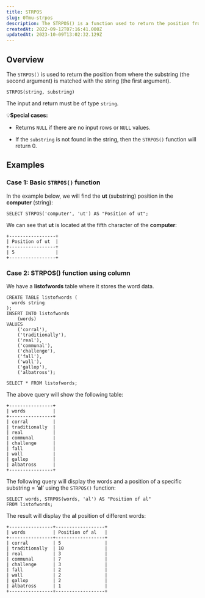 ```yaml
---
title: STRPOS
slug: 0Tmu-strpos
description: The STRPOS() is a function used to return the position from where the substring matches with the string. Here are some cases involving this function.
createdAt: 2022-09-12T07:16:41.000Z
updatedAt: 2023-10-09T13:02:32.129Z
---
```


## Overview

The `STRPOS()` is used to return the position from where the substring (the second argument) is matched with the string (the first argument).

```pgsql
STRPOS(string, substring)
```

The input and return must be of type `string`.

💡**Special cases:**

*   Returns `NULL` if there are no input rows or `NULL` values.

*   If the `substring` is not found in the string, then the `STRPOS()` function will return 0.

## Examples

### Case 1: Basic `STRPOS()` function

In the example below, we will find the **ut** (substring) position in the **computer** (string):

```pgsql
SELECT STRPOS('computer', 'ut') AS "Position of ut";
```

We can see that **ut** is located at the fifth character of the **computer**:

```pgsql
+-----------------+
| Position of ut  |
+-----------------+
| 5               |
+-----------------+
```

### Case 2: STRPOS() function using column

We have a **listofwords** table where it stores the word data.

```pgsql
CREATE TABLE listofwords (
  words string
);
INSERT INTO listofwords 
    (words) 
VALUES 
    ('corral'),
    ('traditionally'),
    ('real'),
    ('communal'),
    ('challenge'),
    ('fall'),
    ('wall'),
    ('gallop'),
    ('albatross');
```

```pgsql
SELECT * FROM listofwords;
```

The above query will show the following table:

```pgsql
+----------------+
| words          |
+----------------+
| corral         |
| traditionally  | 
| real           | 
| communal       | 
| challenge      | 
| fall           | 
| wall           | 
| gallop         | 
| albatross      | 
+----------------+
```

The following query will display the words and a position of a specific substring = ‘**al**’ using the `STRPOS()` function:

```pgsql
SELECT words, STRPOS(words, 'al') AS "Position of al"
FROM listofwords;
```

The result will display the **al** position of different words:

```pgsql
+----------------+------------------+
| words          | Position of al   |
+----------------+------------------+
| corral         | 5                |
| traditionally  | 10               |
| real           | 3                |
| communal       | 7                |
| challenge      | 3                |
| fall           | 2                |
| wall           | 2                |
| gallop         | 2                |
| albatross      | 1                |
+----------------+------------------+
```

